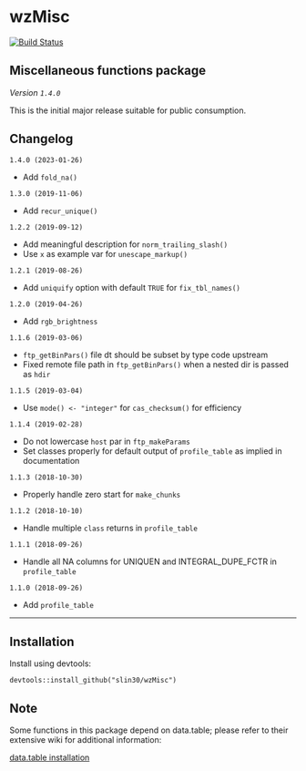 # wzMisc
[![Build Status](https://travis-ci.org/slin30/wzMisc.svg?branch=master)](https://travis-ci.org/slin30/wzMisc)  


## Miscellaneous functions package
*Version `1.4.0`*

This is the initial major release suitable for public consumption. 

## Changelog
`1.4.0 (2023-01-26)`
* Add `fold_na()`

`1.3.0 (2019-11-06)`
* Add `recur_unique()`

`1.2.2 (2019-09-12)`
* Add meaningful description for `norm_trailing_slash()`
* Use `x` as example var for `unescape_markup()`

`1.2.1 (2019-08-26)`
* Add `uniquify` option with default `TRUE` for `fix_tbl_names()`

`1.2.0 (2019-04-26)`
* Add `rgb_brightness`

`1.1.6 (2019-03-06)`
* `ftp_getBinPars()` file dt should be subset by type code upstream
* Fixed remote file path in `ftp_getBinPars()` when a nested dir is passed as `hdir`

`1.1.5 (2019-03-04)`
* Use `mode() <- "integer"` for `cas_checksum()` for efficiency

`1.1.4 (2019-02-28)`
* Do not lowercase `host` par in `ftp_makeParams`
* Set classes properly for default output of `profile_table` as implied in documentation

`1.1.3 (2018-10-30)`
* Properly handle zero start for `make_chunks`

`1.1.2 (2018-10-10)`
* Handle multiple `class` returns in `profile_table`

`1.1.1 (2018-09-26)`
* Handle all NA columns for UNIQUEN and INTEGRAL_DUPE_FCTR in `profile_table` 

`1.1.0 (2018-09-26)`
* Add `profile_table`

---

## Installation

Install using devtools:

`devtools::install_github("slin30/wzMisc")`

## Note

Some functions in this package depend on data.table; please refer to their extensive wiki
for additional information:

[data.table installation](https://github.com/Rdatatable/data.table/wiki)
